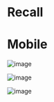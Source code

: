 # Recall

# Mobile 
![image](https://github.com/MuhammadTurkmen/Recall/assets/142389953/c478dd2d-bd06-4d7b-8271-a9db5fa93648)

![image](https://github.com/MuhammadTurkmen/Recall/assets/142389953/1999b548-e998-43fd-8c72-c78692f97efb)

![image](https://github.com/MuhammadTurkmen/Recall/assets/142389953/7fd9283c-7010-433c-a1b6-efc59bf81d8d)
